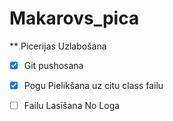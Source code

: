 # Makarovs_pica
** Picerijas Uzlabošana
- [x] Git pushosana
- [x] Pogu Pielikšana uz citu class failu
- [ ] Failu Lasīšana No Loga

